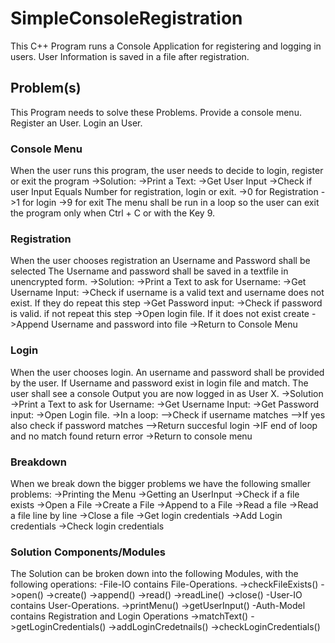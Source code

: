 # SimpleConsoleRegistration

This C++ Program runs a Console Application for registering and logging in users. User Information is saved in a file after registration.

## Problem(s)

This Program needs to solve these Problems.
Provide a console menu.
Register an User.
Login an User.

### Console Menu

When the user runs this program, the user needs to decide to login, register or exit the program
->Solution:
->Print a Text:
->Get User Input
->Check if user Input Equals Number for registration, login or exit.
->0 for Registration
->1 for login
->9 for exit
The menu shall be run in a loop so the user can exit the program only when Ctrl + C or with the Key 9.

### Registration

When the user chooses registration an Username and Password shall be selected
The Username and password shall be saved in a textfile in unencrypted form.
->Solution:
->Print a Text to ask for Username:
->Get Username Input:
->Check if username is a valid text and username does not exist. If they do repeat this step
->Get Password input:
->Check if password is valid. if not repeat this step
->Open login file. If it does not exist create
->Append Username and password into file
->Return to Console Menu

### Login

When the user chooses login. An username and password shall be provided by the user.
If Username and password exist in login file and match. The user shall see a console Output you are now logged in as User X.
->Solution
->Print a Text to ask for Username:
->Get Username Input:
->Get Password input:
->Open Login file.
->In a loop:
-->Check if username matches
-->If yes also check if password matches
-->Return succesful login
->IF end of loop and no match found return error
->Return to console menu

### Breakdown

When we break down the bigger problems we have the following smaller problems:
->Printing the Menu
->Getting an UserInput
->Check if a file exists
->Open a File
->Create a File
->Append to a File
->Read a file
->Read a file line by line
->Close a file
->Get login credentials
->Add Login credentials
->Check login credentials

### Solution Components/Modules

The Solution can be broken down into the following Modules, with the following operations:
-File-IO contains File-Operations.
->checkFileExists()
->open()
->create()
->append()
->read()
->readLine()
->close()
-User-IO contains User-Operations.
->printMenu()
->getUserInput()
-Auth-Model contains Registration and Login Operations
->matchText()
->getLoginCredentials()
->addLoginCredetnails()
->checkLoginCredentials()
